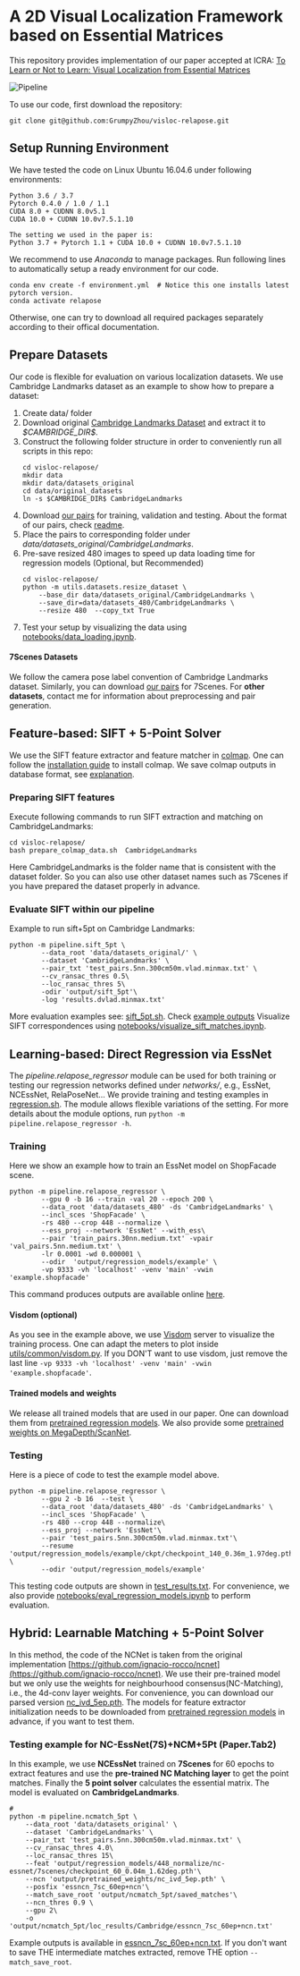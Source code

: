 # A 2D Visual Localization Framework based on Essential Matrices

This repository provides implementation of our paper accepted at ICRA: [To Learn or Not to Learn: Visual Localization from Essential Matrices](https://arxiv.org/abs/1908.01293)

![Pipeline](pipeline/pipeline.jpg)

To use our code, first download the repository:
````
git clone git@github.com:GrumpyZhou/visloc-relapose.git
````

## Setup Running Environment
We have tested the code on Linux Ubuntu 16.04.6 under following environments:
````
Python 3.6 / 3.7
Pytorch 0.4.0 / 1.0 / 1.1 
CUDA 8.0 + CUDNN 8.0v5.1
CUDA 10.0 + CUDNN 10.0v7.5.1.10

The setting we used in the paper is:
Python 3.7 + Pytorch 1.1 + CUDA 10.0 + CUDNN 10.0v7.5.1.10
````
We recommend to use *Anaconda* to manage packages. Run following lines to automatically setup a ready environment for our code.
````
conda env create -f environment.yml  # Notice this one installs latest pytorch version.
conda activate relapose
````
Otherwise, one can try to download all required packages separately according to their offical documentation.

## Prepare Datasets 
Our code is flexible for evaluation on various localization datasets. We use Cambridge Landmarks dataset as an example to show how to prepare a dataset:
1. Create data/ folder
2. Download original [Cambridge Landmarks Dataset](http://mi.eng.cam.ac.uk/projects/relocalisation/#dataset) and extract it to *\$CAMBRIDGE_DIR\$*.
3.  Construct the following folder structure in order to conveniently run all scripts in this repo:
	````
	cd visloc-relapose/
	mkdir data
	mkdir data/datasets_original
	cd data/original_datasets
	ln -s $CAMBRIDGE_DIR$ CambridgeLandmarks
	````
4. Download [our pairs](https://vision.in.tum.de/webshare/u/zhouq/visloc-datasets/) for training, validation and testing. About the format of our pairs, check [readme](https://vision.in.tum.de/webshare/u/zhouq/visloc-datasets/README.md). 
5. Place the pairs to corresponding folder under *data/datasets_original/CambridgeLandmarks*.
6. Pre-save resized 480 images to speed up data loading time for regression models (Optional, but Recommended)
	````
	cd visloc-relapose/
	python -m utils.datasets.resize_dataset \
		--base_dir data/datasets_original/CambridgeLandmarks \ 
		--save_dir=data/datasets_480/CambridgeLandmarks \
		--resize 480  --copy_txt True 
	````
7. Test your setup by visualizing the data using [notebooks/data_loading.ipynb](notebooks/data_loading.ipynb).

#### 7Scenes Datasets
We follow the camera pose label convention of Cambridge Landmarks dataset.  Similarly, you can download  [our pairs](https://vision.in.tum.de/webshare/u/zhouq/visloc-datasets/)  for 7Scenes. For **other datasets**, contact me for information about preprocessing and pair generation.


##  Feature-based: SIFT + 5-Point Solver

We use the SIFT feature extractor and feature matcher in [colmap](https://colmap.github.io/). One can follow the [installation guide](https://colmap.github.io/install.html) to install colmap. We save colmap outputs in database format, see [explanation](https://colmap.github.io/database.html).

### Preparing SIFT features 
Execute following commands to run SIFT extraction and matching on CambridgeLandmarks:
````
cd visloc-relapose/
bash prepare_colmap_data.sh  CambridgeLandmarks
````
Here CambridgeLandmarks is the folder name that is consistent with the dataset folder. So you can also use other dataset names such as 7Scenes if you have prepared the dataset properly in advance.

### Evaluate SIFT within our pipeline
Example to run sift+5pt on Cambridge Landmarks:
````
python -m pipeline.sift_5pt \
        --data_root 'data/datasets_original/' \
        --dataset 'CambridgeLandmarks' \
        --pair_txt 'test_pairs.5nn.300cm50m.vlad.minmax.txt' \
        --cv_ransac_thres 0.5\
        --loc_ransac_thres 5\
        -odir 'output/sift_5pt'\
        -log 'results.dvlad.minmax.txt'
````
More evaluation examples see: [sift_5pt.sh](sift_5pt.sh). Check [example outputs](https://vision.in.tum.de/webshare/u/zhouq/visloc-relapose/sift_5pt/)
Visualize SIFT correspondences using [notebooks/visualize_sift_matches.ipynb](notebooks/visualize_sift_matches.ipynb).
##  Learning-based: Direct Regression via EssNet
The _pipeline.relapose_regressor_ module can be used for  both training or testing our regression networks defined under *networks/*, e.g., EssNet, NCEssNet, RelaPoseNet... We provide training and testing examples in [regression.sh](regression.sh). 
The module allows flexible variations of the setting. For more details about the module options, run `python -m pipeline.relapose_regressor -h`.
### Training
Here we show an example how to train an EssNet model on ShopFacade scene.
````
python -m pipeline.relapose_regressor \
        --gpu 0 -b 16 --train -val 20 --epoch 200 \
        --data_root 'data/datasets_480' -ds 'CambridgeLandmarks' \
        --incl_sces 'ShopFacade' \
        -rs 480 --crop 448 --normalize \
        --ess_proj --network 'EssNet' --with_ess\
        --pair 'train_pairs.30nn.medium.txt' -vpair 'val_pairs.5nn.medium.txt' \
        -lr 0.0001 -wd 0.000001 \
        --odir  'output/regression_models/example' \
        -vp 9333 -vh 'localhost' -venv 'main' -vwin 'example.shopfacade' 
````
This command produces outputs are available online [here](https://vision.in.tum.de/webshare/u/zhouq/visloc-relapose/regression_models/example/). 

#### Visdom (optional)
As you see in the example above, we use [Visdom](https://github.com/facebookresearch/visdom) server to visualize the training process.  One can adapt the meters to plot inside [utils/common/visdom.py](utils/common/visdom.py).
If you DON'T want to use visdom, just remove the last line `-vp 9333 -vh 'localhost' -venv 'main' -vwin 'example.shopfacade'`.

#### Trained models and weights
We release all trained models that are used in our paper. One can download them from [pretrained regression models](https://vision.in.tum.de/webshare/u/zhouq/visloc-relapose/regression_models).
We also provide some [pretrained weights on MegaDepth/ScanNet](https://vision.in.tum.de/webshare/u/zhouq/visloc-relapose/pretrained_weights/). 

### Testing
Here is a piece of code to test the example model above.
````
python -m pipeline.relapose_regressor \
        --gpu 2 -b 16  --test \
        --data_root 'data/datasets_480' -ds 'CambridgeLandmarks' \
        --incl_sces 'ShopFacade' \
        -rs 480 --crop 448 --normalize\
        --ess_proj --network 'EssNet'\
        --pair 'test_pairs.5nn.300cm50m.vlad.minmax.txt'\
        --resume 'output/regression_models/example/ckpt/checkpoint_140_0.36m_1.97deg.pth' \
        --odir 'output/regression_models/example'
````
This testing code outputs are shown in [test_results.txt](https://vision.in.tum.de/webshare/u/zhouq/visloc-relapose/regression_models/example/test_results.txt).
For convenience, we also provide [notebooks/eval_regression_models.ipynb](notebooks/eval_regression_models.ipynb) to perform evaluation. 


## Hybrid: Learnable Matching + 5-Point Solver
In this method, the code of the NCNet is taken from the original implementation [https://github.com/ignacio-rocco/ncnet](https://github.com/ignacio-rocco/ncnet). We use their pre-trained model but we only use the weights for neighbourhood consensus(NC-Matching), i.e., the 4d-conv layer weights.  For convenience, you can download our parsed version [nc_ivd_5ep.pth](https://vision.in.tum.de/webshare/u/zhouq/visloc-relapose/pretrained_weights). The models for feature extractor initialization needs to be downloaded from [pretrained regression models](https://vision.in.tum.de/webshare/u/zhouq/visloc-relapose/regression_models) in advance, if you want to test them.

### Testing example for  NC-EssNet(7S)+NCM+5Pt (Paper.Tab2)
In this example, we use **NCEssNet** trained on **7Scenes** for 60 epochs to extract features  and use the **pre-trained NC Matching layer** to get the point matches. Finally the **5 point solver** calculates the essential matrix. The model is evaluated on **CambridgeLandmarks**. 
````
# 
python -m pipeline.ncmatch_5pt \
    --data_root 'data/datasets_original' \
    --dataset 'CambridgeLandmarks' \
    --pair_txt 'test_pairs.5nn.300cm50m.vlad.minmax.txt' \
    --cv_ransac_thres 4.0\
    --loc_ransac_thres 15\
    --feat 'output/regression_models/448_normalize/nc-essnet/7scenes/checkpoint_60_0.04m_1.62deg.pth'\
    --ncn 'output/pretrained_weights/nc_ivd_5ep.pth' \    
    --posfix 'essncn_7sc_60ep+ncn'\
    --match_save_root 'output/ncmatch_5pt/saved_matches'\
    --ncn_thres 0.9 \
    --gpu 2\
    -o 'output/ncmatch_5pt/loc_results/Cambridge/essncn_7sc_60ep+ncn.txt' 
````

Example outputs is available in [essncn_7sc_60ep+ncn.txt](https://vision.in.tum.de/webshare/u/zhouq/visloc-relapose/ncmatch_5pt/loc_results/Cambridge/essncn_7sc_60ep+ncn.txt). If you don't want to save THE intermediate matches extracted, remove THE option `--match_save_root`.
